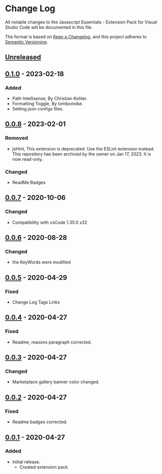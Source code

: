 # Change Log

All notable changes to the Javascript Essentials - Extension Pack for Visual Studio Code will be documented in this file.

The format is based on [Keep a Changelog](https://keepachangelog.com/en/1.0.0/),
and this project adheres to [Semantic Versioning](https://semver.org/spec/v2.0.0.html).

## [Unreleased]

## [0.1.0] - 2023-02-18

### Added

* Path Intellisense, By Christian Kohler.
* Formatting Toggle, By tombonnike.
* Setting.json configs files.

## [0.0.8] - 2023-02-01

### Removed

* jsHint, This extension is deprecated. Use the ESLint extension instead. This repository has been archived by the owner on Jan 17, 2023. It is now read-only.

### Changed

* ReadMe Badges

## [0.0.7] - 2020-10-06

### Changed

* Compatibility with vsCode 1.35.0 x32

## [0.0.6] - 2020-08-28

### Changed

* the KeyWords were modified

## [0.0.5] - 2020-04-29

### Fixed

* Change Log Tags Links

## [0.0.4] - 2020-04-27

### Fixed

* Readme, reasons paragraph corrected.

## [0.0.3] - 2020-04-27

### Changed

* Marketplace gallery banner color changed.

## [0.0.2] - 2020-04-27

### Fixed

* Readme badges corrected.

## [0.0.1] - 2020-04-27

### Added

* Initial release.
  * Created extension pack.

[Unreleased]: https://github.com/Gydunhn/Javascript-Essentials/tree/develop
[0.1.0]: https://github.com/Gydunhn/Javascript-Essentials/releases/tag/0.1.0
[0.0.8]: https://github.com/Gydunhn/Javascript-Essentials/releases/tag/0.0.8
[0.0.7]: https://github.com/Gydunhn/Javascript-Essentials/releases/tag/0.0.7
[0.0.6]: https://github.com/Gydunhn/Javascript-Essentials/releases/tag/0.0.6
[0.0.5]: https://github.com/Gydunhn/Javascript-Essentials/releases/tag/0.0.5
[0.0.4]: https://github.com/Gydunhn/Javascript-Essentials/releases/tag/0.0.4
[0.0.3]: https://github.com/Gydunhn/Javascript-Essentials/releases/tag/0.0.3
[0.0.2]: https://github.com/Gydunhn/Javascript-Essentials/releases/tag/0.0.2
[0.0.1]: https://github.com/Gydunhn/Javascript-Essentials/releases/tag/0.0.1

